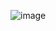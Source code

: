 ![image](https://github.com/Mjakinin/website-html-css-javascript/assets/125746805/48811b4c-b96a-4eeb-9f35-3604f6899482)
